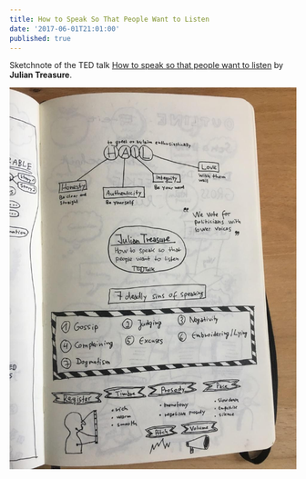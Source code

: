```yaml
---
title: How to Speak So That People Want to Listen
date: '2017-06-01T21:01:00'
published: true
---
```


<div>

Sketchnote of the TED talk [How to speak so that people want to listen](https://www.ted.com/talks/julian_treasure_how_to_speak_so_that_people_want_to_listen#t-185141) by **Julian Treasure**.

</div>

![How to Speak So That People Want to Listen](1.jpg)
